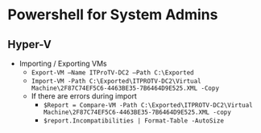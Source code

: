 Powershell for System Admins
============================================================

Hyper-V
------------------------------------------------------------

* Importing / Exporting VMs
	+ `Export-VM –Name ITProTV-DC2 –Path C:\Exported`
	+ `Import-VM -Path C:\Exported\ITPROTV-DC2\Virtual Machine\2F87C74EF5C6-4463BE35-7B6464D9E525.XML -Copy`
	+ If there are errors during import
		- `$Report = Compare-VM -Path C:\Exported\ITPROTV-DC2\Virtual Machine\2F87C74EF5C6-4463BE35-7B6464D9E525.XML -copy`
		- `$report.Incompatibilities | Format-Table -AutoSize` 
		